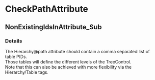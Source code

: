 ﻿---  
uid: Validator_18_2_5  
---

# CheckPathAttribute

## NonExistingIdsInAttribute\_Sub

### Details

The Hierarchy@path attribute should contain a comma separated list of table PIDs.  
Those tables will define the different levels of the TreeControl.  
Note that this can also be achieved with more flexibility via the Hierarchy\/Table tags.
